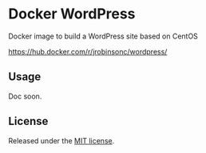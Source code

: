 # Docker WordPress

Docker image to build a WordPress site based on CentOS

<https://hub.docker.com/r/jrobinsonc/wordpress/>

## Usage

Doc soon.

## License

Released under the [MIT license](https://raw.githubusercontent.com/jrobinsonc/docker-wordpress/master/LICENSE).
